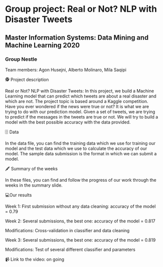 # Group project: Real or Not? NLP with Disaster Tweets
## Master Information Systems: Data Mining and Machine Learning 2020
### Group Nestle

Team members: Agon Husejni, Alberto Molinaro, Mila Saqipi

🕵️ Project description

Real or Not? NLP with Disaster Tweets: In this project, we build a Machine Learning model that can predict which tweets are about a real disaster and which are not. The project topic is based around a Kaggle competition. Have you ever wondered if the news were true or not? It is what we are trying to do with our prediction model. Given a set of tweets, we are trying to predict if the messages in the tweets are true or not. We will try to build a model with the best possible accuracy with the data provided.

🗄 Data

In the data file, you can find the training data which we use for training our model and the test data which we use to calculate the accuracy of our model. The sample data submission is the format in which we can submit a model.

🖋 Summary of the weeks

In these files, you can find and follow the progress of our work through the weeks in the summary slide.

💻Our results 

Week 1: First submission without any data cleaning: accuracy of the model = 0.79

Week 2: Several submissions, the best one: accuracy of the model = 0.817

Modifications: Cross-validation in classifier and data cleaning

Week 3: Several submissions, the best one: accuracy of the model = 0.819

Modifications: Test of several different classifier and parameters

📹 Link to the video: on going

